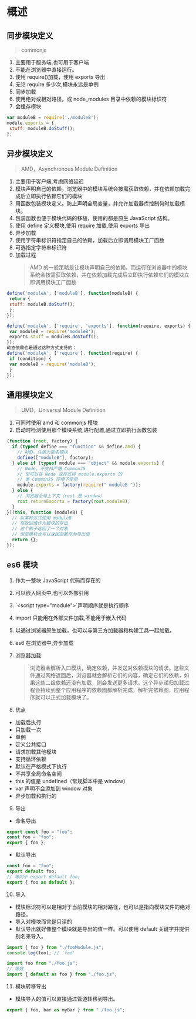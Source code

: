# 概述

## 同步模块定义
> commonjs

1. 主要用于服务端,也可用于客户端
2. 不能在浏览器中直接运行。
3. 使用 require()加载，使用 exports 导出
4. 无论 require 多少次,模块永远是单例
5. 同步加载
6. 使用绝对或相对路径，或 node_modules 目录中依赖的模块标识符
7. 会缓存模块

```javascript
var moduleB = require('./moduleB');
module.exports = {
 stuff: moduleB.doStuff();
};
```

## 异步模块定义 
> AMD，Asynchronous Module Definition

1. 主要用于客户端,考虑网络延迟
2. 模块声明自己的依赖，浏览器中的模块系统会按需获取依赖，并在依赖加载完成后立即执行依赖它们的模块
3. 用函数包装模块定义。防止声明全局变量，并允许加载器库控制何时加载模块。
4. 包装函数也便于模块代码的移植，使用的都是原生 JavaScript 结构。
5. 使用 define 定义模块,使用 require 加载,使用 exports 导出
6. 异步加载
7. 使用字符串标识符指定自己的依赖，加载后立即调用模块工厂函数
8. 可选指定字符串标识符
9. 加载过程
   > AMD 的一般策略是让模块声明自己的依赖，而运行在浏览器中的模块系统会按需获取依赖，并在依赖加载完成后立即执行依赖它们的模块立即调用模块工厂函数

```javascript
define('moduleA', ['moduleB'], function(moduleB) {
 return {
 stuff: moduleB.doStuff();
 };
});

define('moduleA', ['require', 'exports'], function(require, exports) {
 var moduleB = require('moduleB');
 exports.stuff = moduleB.doStuff();
});
动态依赖也是通过这种方式支持的：
define('moduleA', ['require'], function(require) {
 if (condition) {
 var moduleB = require('moduleB');
 }
});
```

## 通用模块定义
> UMD，Universal Module Definition

1. 可同时使用 amd 和 commonjs 模块
2. 启动时检测使用那个模块系统,进行配置,通过立即执行函数包装

```javascript
(function (root, factory) {
  if (typeof define === "function" && define.amd) {
    // AMD。注册为匿名模块
    define(["moduleB"], factory);
  } else if (typeof module === "object" && module.exports) {
    // Node。不支持严格 CommonJS
    // 但可以在 Node 这样支持 module.exports 的
    // 类 CommonJS 环境下使用
    module.exports = factory(require(" moduleB "));
  } else {
    // 浏览器全局上下文（root 是 window）
    root.returnExports = factory(root.moduleB);
  }
})(this, function (moduleB) {
  // 以某种方式使用 moduleB
  // 将返回值作为模块的导出
  // 这个例子返回了一个对象
  // 但是模块也可以返回函数作为导出值
  return {};
});
```

## es6 模块

1. 作为一整块 JavaScript 代码而存在的
2. 可以嵌入网页中,也可以外部引用
3. \`\<script type="module"\>\`声明顺序就是执行顺序
4. import 只能用在外部文件加载,不能用于嵌入代码
5. 以通过浏览器原生加载，也可以与第三方加载器和构建工具一起加载。
6. es6 在浏览器中,异步加载
7. 浏览器加载:

   > 浏览器会解析入口模块，确定依赖，并发送对依赖模块的请求。这些文件通过网络返回后，浏览器就会解析它们的内容，确定它们的依赖，如果这些二级依赖还没有加载，则会发送更多请求。这个异步递归加载过程会持续到整个应用程序的依赖图都解析完成。解析完依赖图，应用程序就可以正式加载模块了。

8. 优点

- 加载后执行
- 只加载一次
- 单例
- 定义公共接口
- 请求加载其他模块
- 支持循环依赖
- 默认在严格模式下执行
- 不共享全局命名空间
- this 的值是 undefined（常规脚本中是 window）
- var 声明不会添加到 window 对象
- 异步加载和执行的

9. 导出

- 命名导出

```javascript
export const foo = "foo";
const foo = "foo";
export { foo };
```

- 默认导出

```javascript
const foo = "foo";
export default foo;
// 等同于 export default foo;
export { foo as default };
```

10. 导入

- 模块标识符可以是相对于当前模块的相对路径，也可以是指向模块文件的绝对路径。
- 导入对模块而言是只读的
- 默认导出就好像整个模块就是导出的值一样。可以使用 default 关键字并提供别名来导入。

```javascript
import { foo } from "./fooModule.js";
console.log(foo); // 'foo'

import foo from "./foo.js";
// 等效
import { default as foo } from "./foo.js";
```

11. 模块转移导出

- 模块导入的值可以直接通过管道转移到导出。

```javascript
export { foo, bar as myBar } from "./foo.js";
```
